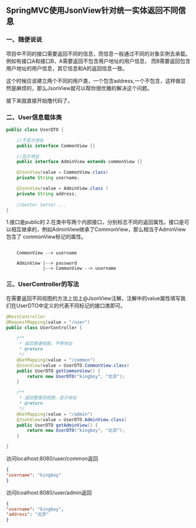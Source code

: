 ## SpringMVC使用JsonView针对统一实体返回不同信息

### 一、随便说说

项目中不同的接口需要返回不同的信息，而信息一般通过不同的对象实例去承载。例如有接口A和接口B，A需要返回不包含用户地址的用户信息，
而B需要返回包含用户地址的用户信息，其它信息和A的返回信息一致。

这个时候应该建立两个不同的用户类，一个包含address,一个不包含，这样做显然是麻烦的，那么JsonView就可以帮你很优雅的解决这个问题。

接下来就直接开始撸代码了。


### 二、User信息载体类

```java
public class UserDTO {

    //不显示地址
    public interface CommonView {}

    //显示地址
    public interface AdminView extends commonView {}

    @JsonView(value = CommonView.class)
    private String username;

    @JsonView(value = AdminView.class )
    private String address;
    
    //Getter Setter ...
}
```
1.接口是public的
2.在类中写两个内部接口，分别标志不同的返回属性。接口是可以相互继承的，例如AdminView继承了CommonView，那么相当于AdminView包含了
commonView标记的属性。
```

    CommonView --> username
    
    AdminView |--> password
              |--> CommonView --> username
```

### 三、UserController的写法

在需要返回不同视图的方法上加上@JsonView注解，注解中的value属性填写我们在UserDTO中定义的代表不同标记的接口类即可。

```java
@RestController
@RequestMapping(value = "/user")
public class UserController {

    /**
     * 返回普通视图，不带地址
     * @return
     */
    @GetMapping(value = "/common")
    @JsonView(value = UserDTO.CommonView.class)
    public UserDTO getCommonView() {
        return new UserDTO("kingboy", "北京");
    }

    /**
     * 返回管理员视图，显示地址
     * @return
     */
    @GetMapping(value = "/admin")
    @JsonView(value = UserDTO.AdminView.class)
    public UserDTO getAdminView() {
        return new UserDTO("kingboy", "北京");
    }

}
```

访问localhost:8080/user/common返回
```json
{
"username": "kingboy"
}
```

访问lcoalhost:8080/user/admin返回
```json
{
"username": "kingboy",
"address": "北京"
}
```